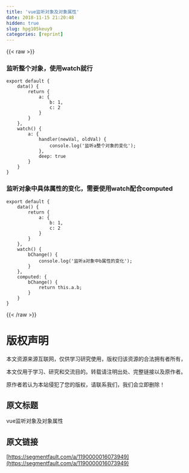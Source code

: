 ```yaml
---
title: 'vue监听对象及对象属性' 
date: 2018-11-15 21:20:48
hidden: true
slug: hpg105keuy9
categories: [reprint]
---
```


{{< raw >}}
<h3>&#x76D1;&#x542C;&#x6574;&#x4E2A;&#x5BF9;&#x8C61;&#xFF0C;&#x4F7F;&#x7528;watch&#x5C31;&#x884C;</h3><pre><code class="cpp">export default {
    data() {
        return {
            a: {
                b: 1,
                c: 2
            }
        }
    },
    watch() {
        a: {
            handler(newVal, oldVal) {
                console.log(&apos;&#x76D1;&#x542C;a&#x6574;&#x4E2A;&#x5BF9;&#x8C61;&#x7684;&#x53D8;&#x5316;&apos;);
            },
            deep: true
        }
    }
}</code></pre><h3>&#x76D1;&#x542C;&#x5BF9;&#x8C61;&#x4E2D;&#x5177;&#x4F53;&#x5C5E;&#x6027;&#x7684;&#x53D8;&#x5316;&#xFF0C;&#x9700;&#x8981;&#x4F7F;&#x7528;watch&#x914D;&#x5408;computed</h3><pre><code class="cpp">export default {
    data() {
        return {
            a: {
                b: 1,
                c: 2
            }
        }
    },
    watch() {
        bChange() {
            console.log(&apos;&#x76D1;&#x542C;a&#x5BF9;&#x8C61;&#x4E2D;b&#x5C5E;&#x6027;&#x7684;&#x53D8;&#x5316;&apos;);
        }
    },
    computed: {
        bChange() {
            return this.a.b;
        }
    }
}</code></pre>
{{< /raw >}}

# 版权声明
本文资源来源互联网，仅供学习研究使用，版权归该资源的合法拥有者所有，

本文仅用于学习、研究和交流目的。转载请注明出处、完整链接以及原作者。 

原作者若认为本站侵犯了您的版权，请联系我们，我们会立即删除！

## 原文标题
vue监听对象及对象属性

## 原文链接
[https://segmentfault.com/a/1190000016073949](https://segmentfault.com/a/1190000016073949)

